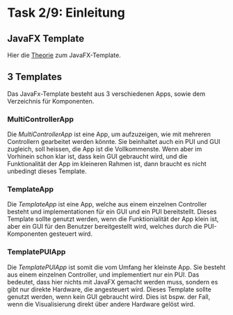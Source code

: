 # Task 2/9: Einleitung

## JavaFX Template
Hier die [Theorie](https://pi4j.com/getting-started/javafx-mvc-template/) zum JavaFX-Template.

## 3 Templates
Das JavaFx-Template besteht aus 3 verschiedenen Apps, sowie dem Verzeichnis für Komponenten.

### MultiControllerApp
Die *MultiControllerApp* ist eine App, um aufzuzeigen, wie mit mehreren Controllern gearbeitet werden könnte.
Sie beinhaltet auch ein PUI und GUI zugleich, soll heissen, die App ist die Vollkommenste. Wenn aber im Vorhinein schon 
klar ist, dass kein GUI gebraucht wird, und die Funktionalität der App im kleineren Rahmen ist, dann braucht es nicht 
unbedingt dieses Template.

### TemplateApp
Die *TemplateApp* ist eine App, welche aus einem einzelnen Controller besteht und implementationen für ein GUI und ein PUI 
bereitstellt. Dieses Template sollte genutzt werden, wenn die Funktionialität der App klein ist, aber ein GUI für den 
Benutzer bereitgestellt wird, welches durch die PUI-Komponenten gesteuert wird.

### TemplatePUIApp
Die *TemplatePUIApp* ist somit die vom Umfang her kleinste App. Sie besteht aus einem einzelnen Controller, und implementiert 
nur ein PUI. Das bedeutet, dass hier nichts mit JavaFX gemacht werden muss, sondern es gibt nur direkte Hardware, die 
angesteuert wird. Dieses Template sollte genutzt werden, wenn kein GUI gebraucht wird. Dies ist bspw. der Fall, wenn die 
Visualisierung direkt über andere Hardware gelöst wird.